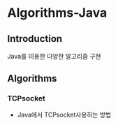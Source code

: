# Algorithms-Java

## Introduction
Java를 이용한 다양한 알고리즘 구현
<br>

## Algorithms

### TCPsocket
* Java에서 TCPsocket사용하는 방법 
